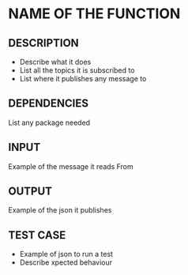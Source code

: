# NAME OF THE FUNCTION

## DESCRIPTION
* Describe what it does
* List all the topics it is subscribed to
* List where it publishes any message to

## DEPENDENCIES
List any package needed

## INPUT
Example of the message it reads From

## OUTPUT
Example of the json it publishes

## TEST CASE
* Example of json to run a test
* Describe xpected  behaviour
